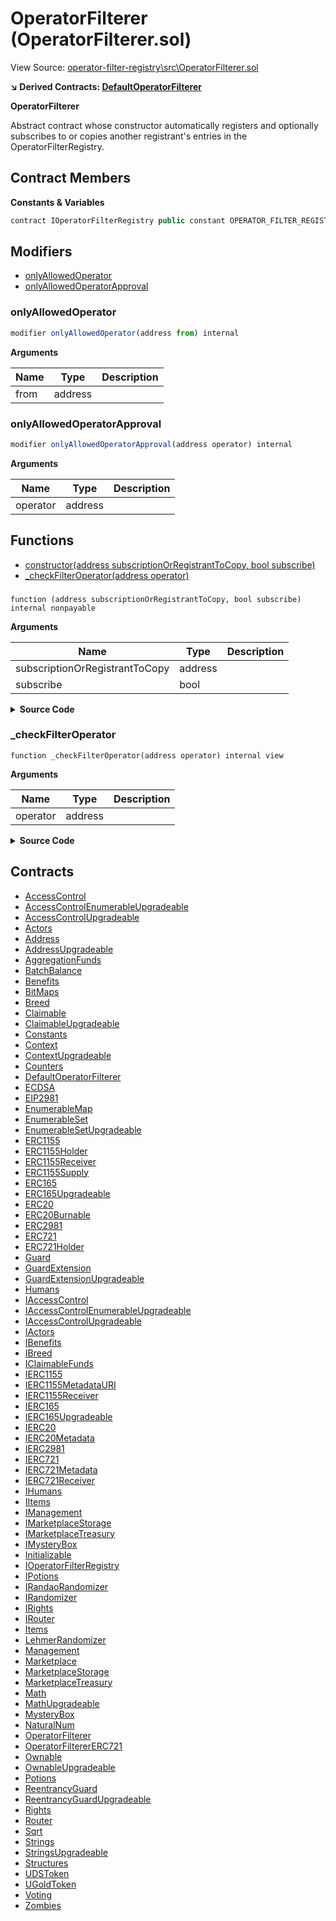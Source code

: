 # OperatorFilterer (OperatorFilterer.sol)

View Source: [operator-filter-registry\src\OperatorFilterer.sol](..\operator-filter-registry\src\OperatorFilterer.sol)

**↘ Derived Contracts: [DefaultOperatorFilterer](DefaultOperatorFilterer.md)**

**OperatorFilterer**

Abstract contract whose constructor automatically registers and optionally subscribes to or copies another
         registrant's entries in the OperatorFilterRegistry.

## Contract Members
**Constants & Variables**

```js
contract IOperatorFilterRegistry public constant OPERATOR_FILTER_REGISTRY;

```

## Modifiers

- [onlyAllowedOperator](#onlyallowedoperator)
- [onlyAllowedOperatorApproval](#onlyallowedoperatorapproval)

### onlyAllowedOperator

```js
modifier onlyAllowedOperator(address from) internal
```

**Arguments**

| Name        | Type           | Description  |
| ------------- |------------- | -----|
| from | address |  | 

### onlyAllowedOperatorApproval

```js
modifier onlyAllowedOperatorApproval(address operator) internal
```

**Arguments**

| Name        | Type           | Description  |
| ------------- |------------- | -----|
| operator | address |  | 

## Functions

- [constructor(address subscriptionOrRegistrantToCopy, bool subscribe)](#)
- [_checkFilterOperator(address operator)](#_checkfilteroperator)

### 

```solidity
function (address subscriptionOrRegistrantToCopy, bool subscribe) internal nonpayable
```

**Arguments**

| Name        | Type           | Description  |
| ------------- |------------- | -----|
| subscriptionOrRegistrantToCopy | address |  | 
| subscribe | bool |  | 

<details>
	<summary><strong>Source Code</strong></summary>

```javascript
constructor(address subscriptionOrRegistrantToCopy, bool subscribe) {
        // If an inheriting token contract is deployed to a network without the registry deployed, the modifier
        // will not revert, but the contract will need to be registered with the registry once it is deployed in
        // order for the modifier to filter addresses.
        if (address(OPERATOR_FILTER_REGISTRY).code.length > 0) {
            if (subscribe) {
                OPERATOR_FILTER_REGISTRY.registerAndSubscribe(address(this), subscriptionOrRegistrantToCopy);
            } else {
                if (subscriptionOrRegistrantToCopy != address(0)) {
                    OPERATOR_FILTER_REGISTRY.registerAndCopyEntries(address(this), subscriptionOrRegistrantToCopy);
                } else {
                    OPERATOR_FILTER_REGISTRY.register(address(this));
                }
            }
        }
    }
```
</details>

### _checkFilterOperator

```solidity
function _checkFilterOperator(address operator) internal view
```

**Arguments**

| Name        | Type           | Description  |
| ------------- |------------- | -----|
| operator | address |  | 

<details>
	<summary><strong>Source Code</strong></summary>

```javascript
function _checkFilterOperator(address operator) internal view virtual {
        // Check registry code length to facilitate testing in environments without a deployed registry.
        if (address(OPERATOR_FILTER_REGISTRY).code.length > 0) {
            if (!OPERATOR_FILTER_REGISTRY.isOperatorAllowed(address(this), operator)) {
                revert OperatorNotAllowed(operator);
            }
        }
    }
```
</details>

## Contracts

* [AccessControl](AccessControl.md)
* [AccessControlEnumerableUpgradeable](AccessControlEnumerableUpgradeable.md)
* [AccessControlUpgradeable](AccessControlUpgradeable.md)
* [Actors](Actors.md)
* [Address](Address.md)
* [AddressUpgradeable](AddressUpgradeable.md)
* [AggregationFunds](AggregationFunds.md)
* [BatchBalance](BatchBalance.md)
* [Benefits](Benefits.md)
* [BitMaps](BitMaps.md)
* [Breed](Breed.md)
* [Claimable](Claimable.md)
* [ClaimableUpgradeable](ClaimableUpgradeable.md)
* [Constants](Constants.md)
* [Context](Context.md)
* [ContextUpgradeable](ContextUpgradeable.md)
* [Counters](Counters.md)
* [DefaultOperatorFilterer](DefaultOperatorFilterer.md)
* [ECDSA](ECDSA.md)
* [EIP2981](EIP2981.md)
* [EnumerableMap](EnumerableMap.md)
* [EnumerableSet](EnumerableSet.md)
* [EnumerableSetUpgradeable](EnumerableSetUpgradeable.md)
* [ERC1155](ERC1155.md)
* [ERC1155Holder](ERC1155Holder.md)
* [ERC1155Receiver](ERC1155Receiver.md)
* [ERC1155Supply](ERC1155Supply.md)
* [ERC165](ERC165.md)
* [ERC165Upgradeable](ERC165Upgradeable.md)
* [ERC20](ERC20.md)
* [ERC20Burnable](ERC20Burnable.md)
* [ERC2981](ERC2981.md)
* [ERC721](ERC721.md)
* [ERC721Holder](ERC721Holder.md)
* [Guard](Guard.md)
* [GuardExtension](GuardExtension.md)
* [GuardExtensionUpgradeable](GuardExtensionUpgradeable.md)
* [Humans](Humans.md)
* [IAccessControl](IAccessControl.md)
* [IAccessControlEnumerableUpgradeable](IAccessControlEnumerableUpgradeable.md)
* [IAccessControlUpgradeable](IAccessControlUpgradeable.md)
* [IActors](IActors.md)
* [IBenefits](IBenefits.md)
* [IBreed](IBreed.md)
* [IClaimableFunds](IClaimableFunds.md)
* [IERC1155](IERC1155.md)
* [IERC1155MetadataURI](IERC1155MetadataURI.md)
* [IERC1155Receiver](IERC1155Receiver.md)
* [IERC165](IERC165.md)
* [IERC165Upgradeable](IERC165Upgradeable.md)
* [IERC20](IERC20.md)
* [IERC20Metadata](IERC20Metadata.md)
* [IERC2981](IERC2981.md)
* [IERC721](IERC721.md)
* [IERC721Metadata](IERC721Metadata.md)
* [IERC721Receiver](IERC721Receiver.md)
* [IHumans](IHumans.md)
* [IItems](IItems.md)
* [IManagement](IManagement.md)
* [IMarketplaceStorage](IMarketplaceStorage.md)
* [IMarketplaceTreasury](IMarketplaceTreasury.md)
* [IMysteryBox](IMysteryBox.md)
* [Initializable](Initializable.md)
* [IOperatorFilterRegistry](IOperatorFilterRegistry.md)
* [IPotions](IPotions.md)
* [IRandaoRandomizer](IRandaoRandomizer.md)
* [IRandomizer](IRandomizer.md)
* [IRights](IRights.md)
* [IRouter](IRouter.md)
* [Items](Items.md)
* [LehmerRandomizer](LehmerRandomizer.md)
* [Management](Management.md)
* [Marketplace](Marketplace.md)
* [MarketplaceStorage](MarketplaceStorage.md)
* [MarketplaceTreasury](MarketplaceTreasury.md)
* [Math](Math.md)
* [MathUpgradeable](MathUpgradeable.md)
* [MysteryBox](MysteryBox.md)
* [NaturalNum](NaturalNum.md)
* [OperatorFilterer](OperatorFilterer.md)
* [OperatorFiltererERC721](OperatorFiltererERC721.md)
* [Ownable](Ownable.md)
* [OwnableUpgradeable](OwnableUpgradeable.md)
* [Potions](Potions.md)
* [ReentrancyGuard](ReentrancyGuard.md)
* [ReentrancyGuardUpgradeable](ReentrancyGuardUpgradeable.md)
* [Rights](Rights.md)
* [Router](Router.md)
* [Sqrt](Sqrt.md)
* [Strings](Strings.md)
* [StringsUpgradeable](StringsUpgradeable.md)
* [Structures](Structures.md)
* [UDSToken](UDSToken.md)
* [UGoldToken](UGoldToken.md)
* [Voting](Voting.md)
* [Zombies](Zombies.md)
